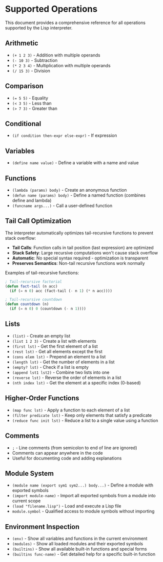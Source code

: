 # Supported Operations

This document provides a comprehensive reference for all operations supported by the Lisp interpreter.

## Arithmetic

- `(+ 1 2 3)` - Addition with multiple operands
- `(- 10 3)` - Subtraction
- `(* 2 3 4)` - Multiplication with multiple operands
- `(/ 15 3)` - Division

## Comparison

- `(= 5 5)` - Equality
- `(< 3 5)` - Less than
- `(> 7 3)` - Greater than

## Conditional

- `(if condition then-expr else-expr)` - If expression

## Variables

- `(define name value)` - Define a variable with a name and value

## Functions

- `(lambda (params) body)` - Create an anonymous function
- `(defun name (params) body)` - Define a named function (combines define and lambda)
- `(funcname args...)` - Call a user-defined function

## Tail Call Optimization

The interpreter automatically optimizes tail-recursive functions to prevent stack overflow:

- **Tail Calls**: Function calls in tail position (last expression) are optimized
- **Stack Safety**: Large recursive computations won't cause stack overflow
- **Automatic**: No special syntax required - optimization is transparent
- **Preserves Semantics**: Non-tail recursive functions work normally

Examples of tail-recursive functions:
```lisp
; Tail-recursive factorial
(defun fact-tail (n acc)
  (if (= n 0) acc (fact-tail (- n 1) (* n acc))))

; Tail-recursive countdown
(defun countdown (n)
  (if (= n 0) 0 (countdown (- n 1))))
```

## Lists

- `(list)` - Create an empty list
- `(list 1 2 3)` - Create a list with elements
- `(first lst)` - Get the first element of a list
- `(rest lst)` - Get all elements except the first
- `(cons elem lst)` - Prepend an element to a list
- `(length lst)` - Get the number of elements in a list
- `(empty? lst)` - Check if a list is empty
- `(append lst1 lst2)` - Combine two lists into one
- `(reverse lst)` - Reverse the order of elements in a list
- `(nth index lst)` - Get the element at a specific index (0-based)

## Higher-Order Functions

- `(map func lst)` - Apply a function to each element of a list
- `(filter predicate lst)` - Keep only elements that satisfy a predicate
- `(reduce func init lst)` - Reduce a list to a single value using a function

## Comments

- `;` - Line comments (from semicolon to end of line are ignored)
- Comments can appear anywhere in the code
- Useful for documenting code and adding explanations

## Module System

- `(module name (export sym1 sym2...) body...)` - Define a module with exported symbols
- `(import module-name)` - Import all exported symbols from a module into current scope
- `(load "filename.lisp")` - Load and execute a Lisp file
- `module.symbol` - Qualified access to module symbols without importing

## Environment Inspection

- `(env)` - Show all variables and functions in the current environment
- `(modules)` - Show all loaded modules and their exported symbols
- `(builtins)` - Show all available built-in functions and special forms
- `(builtins func-name)` - Get detailed help for a specific built-in function
